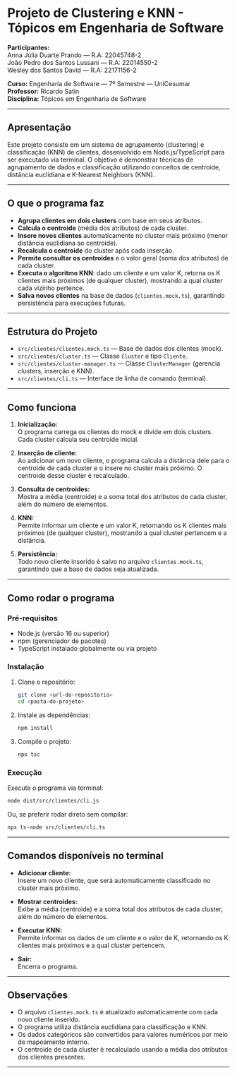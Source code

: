 # Projeto de Clustering e KNN - Tópicos em Engenharia de Software

**Participantes:**  
Anna Júlia Duarte Prando — R.A: 22045748-2  
João Pedro dos Santos Lussani — R.A: 22014550-2  
Wesley dos Santos David — R.A: 22171156-2

**Curso:** Engenharia de Software — 7º Semestre — UniCesumar  
**Professor:** Ricardo Satin  
**Disciplina:** Tópicos em Engenharia de Software

---

## Apresentação

Este projeto consiste em um sistema de agrupamento (clustering) e classificação (KNN) de clientes, desenvolvido em Node.js/TypeScript para ser executado via terminal. O objetivo é demonstrar técnicas de agrupamento de dados e classificação utilizando conceitos de centroide, distância euclidiana e K-Nearest Neighbors (KNN).

---

## O que o programa faz

- **Agrupa clientes em dois clusters** com base em seus atributos.
- **Calcula o centroide** (média dos atributos) de cada cluster.
- **Insere novos clientes** automaticamente no cluster mais próximo (menor distância euclidiana ao centroide).
- **Recalcula o centroide** do cluster após cada inserção.
- **Permite consultar os centroides** e o valor geral (soma dos atributos) de cada cluster.
- **Executa o algoritmo KNN**: dado um cliente e um valor K, retorna os K clientes mais próximos (de qualquer cluster), mostrando a qual cluster cada vizinho pertence.
- **Salva novos clientes** na base de dados (`clientes.mock.ts`), garantindo persistência para execuções futuras.

---

## Estrutura do Projeto

- `src/clientes/clientes.mock.ts` — Base de dados dos clientes (mock).
- `src/clientes/cluster.ts` — Classe `Cluster` e tipo `Cliente`.
- `src/clientes/cluster-manager.ts` — Classe `ClusterManager` (gerencia clusters, inserção e KNN).
- `src/clientes/cli.ts` — Interface de linha de comando (terminal).

---

## Como funciona

1. **Inicialização:**  
   O programa carrega os clientes do mock e divide em dois clusters. Cada cluster calcula seu centroide inicial.

2. **Inserção de cliente:**  
   Ao adicionar um novo cliente, o programa calcula a distância dele para o centroide de cada cluster e o insere no cluster mais próximo. O centroide desse cluster é recalculado.

3. **Consulta de centroides:**  
   Mostra a média (centroide) e a soma total dos atributos de cada cluster, além do número de elementos.

4. **KNN:**  
   Permite informar um cliente e um valor K, retornando os K clientes mais próximos (de qualquer cluster), mostrando a qual cluster pertencem e a distância.

5. **Persistência:**  
   Todo novo cliente inserido é salvo no arquivo `clientes.mock.ts`, garantindo que a base de dados seja atualizada.

---

## Como rodar o programa

### Pré-requisitos

- Node.js (versão 16 ou superior)
- npm (gerenciador de pacotes)
- TypeScript instalado globalmente ou via projeto

### Instalação

1. Clone o repositório:

   ```sh
   git clone <url-do-repositorio>
   cd <pasta-do-projeto>
   ```

2. Instale as dependências:

   ```sh
   npm install
   ```

3. Compile o projeto:
   ```sh
   npx tsc
   ```

### Execução

Execute o programa via terminal:

```sh
node dist/src/clientes/cli.js
```

Ou, se preferir rodar direto sem compilar:

```sh
npx ts-node src/clientes/cli.ts
```

---

## Comandos disponíveis no terminal

- **Adicionar cliente:**  
  Insere um novo cliente, que será automaticamente classificado no cluster mais próximo.

- **Mostrar centroides:**  
  Exibe a média (centroide) e a soma total dos atributos de cada cluster, além do número de elementos.

- **Executar KNN:**  
  Permite informar os dados de um cliente e o valor de K, retornando os K clientes mais próximos e a qual cluster pertencem.

- **Sair:**  
  Encerra o programa.

---

## Observações

- O arquivo `clientes.mock.ts` é atualizado automaticamente com cada novo cliente inserido.
- O programa utiliza distância euclidiana para classificação e KNN.
- Os dados categóricos são convertidos para valores numéricos por meio de mapeamento interno.
- O centroide de cada cluster é recalculado usando a média dos atributos dos clientes presentes.

---
